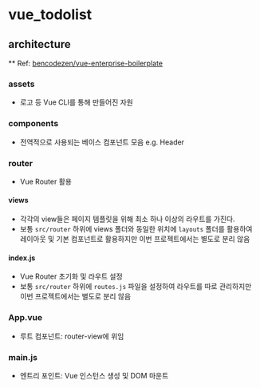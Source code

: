 # vue_todolist

## architecture

\*\* Ref: [bencodezen/vue-enterprise-boilerplate](https://github.com/bencodezen/vue-enterprise-boilerplate)

### assets

- 로고 등 Vue CLI를 통해 만들어진 자원

### components

- 전역적으로 사용되는 베이스 컴포넌트 모음 e.g. Header

### router

- Vue Router 활용

#### views

- 각각의 view들은 페이지 템플릿을 위해 최소 하나 이상의 라우트를 가진다.
- 보통 `src/router` 하위에 views 폴더와 동일한 위치에 `layouts` 폴더를 활용하여 레이아웃 및 기본 컴포넌트로 활용하지만 이번 프로젝트에서는 별도로 분리 않음

#### index.js

- Vue Router 초기화 및 라우트 설정
- 보통 `src/router` 하위에 `routes.js` 파일을 설정하여 라우트를 따로 관리하지만 이번 프로젝트에서는 별도로 분리 않음

### App.vue

- 루트 컴포넌트: router-view에 위임

### main.js

- 엔트리 포인트: Vue 인스턴스 생성 및 DOM 마운트
